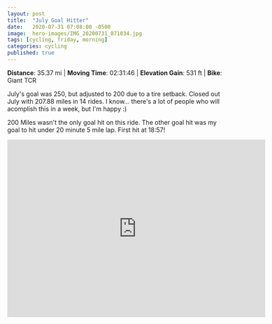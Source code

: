 ```yaml
---
layout: post
title:  "July Goal Hitter"
date:   2020-07-31 07:08:00 -0500
image:  hero-images/IMG_20200731_071034.jpg
tags: [cycling, friday, morning]
categories: cycling
published: true
---
```


**Distance**: 35.37 mi | **Moving Time**: 02:31:46 | **Elevation Gain**: 531 ft | **Bike**: Giant TCR

July's goal was 250, but adjusted to 200 due to a tire setback.  Closed out July with 207.88 miles in 14 rides.  I know... there's a lot of people who will acomplish this in a week, but I'm happy :)

200 Miles wasn't the only goal hit on this ride. The other goal hit was my goal to hit under 20 minute 5 mile lap.  First hit at 18:57!


<iframe height='405' width='590' max-width="100%" frameborder='0' allowtransparency='true' scrolling='no' src='https://www.strava.com/activities/3843752022/embed/ac8a515bd8a68080699620649e18f79e92b241de'></iframe>
